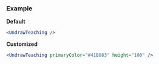 ### Example

**Default**
```jsx
<UndrawTeaching />
```

**Customized**
```jsx
<UndrawTeaching primaryColor="#41B883" height="100" />
```
